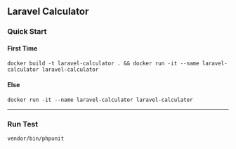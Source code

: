 ## Laravel Calculator
### Quick Start
#### First Time
```
docker build -t laravel-calculator . && docker run -it --name laravel-calculator laravel-calculator 
```
#### Else
```
docker run -it --name laravel-calculator laravel-calculator 
```
---
### Run Test
```
vendor/bin/phpunit 
```
